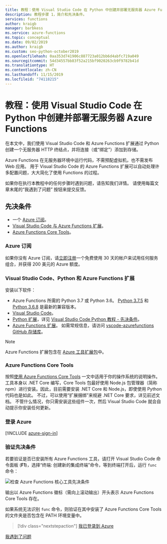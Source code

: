 ```yaml
---
title: 教程：使用 Visual Studio Code 在 Python 中创建并部署无服务器 Azure Functions
description: 教程步骤 1，简介和先决条件。
services: functions
author: kraigb
manager: barbkess
ms.service: azure-functions
ms.topic: conceptual
ms.date: 09/02/2019
ms.author: kraigb
ms.custom: seo-python-october2019
ms.openlocfilehash: 0aa353d741906c887723a012bb6d4abfc719a049
ms.sourcegitcommit: 54d34557bb83f52a215bf9020263cb9f9782b41d
ms.translationtype: HT
ms.contentlocale: zh-CN
ms.lasthandoff: 11/15/2019
ms.locfileid: "74118215"
---
```

# <a name="tutorial-create-and-deploy-serverless-azure-functions-in-python-with-visual-studio-code"></a>教程：使用 Visual Studio Code 在 Python 中创建并部署无服务器 Azure Functions

在本文中，我们使用 Visual Studio Code 和 Azure Functions 扩展通过 Python 创建一个无服务器 HTTP 终结点，并将连接（或“绑定”）添加到存储。

Azure Functions 在无服务器环境中运行代码，不需预配虚拟机，也不需发布 Web 应用。 用于 Visual Studio Code 的 Azure Functions 扩展可以自动处理许多配置问题，大大简化了使用 Functions 的过程。

如果你在执行本教程中的任何步骤时遇到问题，请告知我们详情。 请使用每篇文章末尾的“我遇到了问题”  按钮来提交反馈。

## <a name="prerequisites"></a>先决条件

- 一个 [Azure 订阅](#azure-subscription)。
- [Visual Studio Code 与 Azure Functions 扩展](#visual-studio-code-python-and-the-azure-functions-extension)。
- [Azure Functions Core Tools](#azure-functions-core-tools)。

### <a name="azure-subscription"></a>Azure 订阅

如果你没有 Azure 订阅，请[立即注册](https://azure.microsoft.com/free/?utm_source=campaign&utm_campaign=vscode-tutorial-functions-extension&mktingSource=vscode-tutorial-functions-extension)一个免费使用 30 天的帐户来试用任何服务组合，并获得 200 美元的 Azure 额度。

### <a name="visual-studio-code-python-and-the-azure-functions-extension"></a>Visual Studio Code、Python 和 Azure Functions 扩展

安装以下软件：

- Azure Functions 所需的 Python 3.7 或 Python 3.6。 [Python 3.7.5](https://www.python.org/downloads/release/python-375/) 和 [Python 3.6.8](https://www.python.org/downloads/release/python-368/) 是最新的兼容版本。
- [Visual Studio Code](https://code.visualstudio.com/)。
- [Python 扩展](https://marketplace.visualstudio.com/items?itemName=ms-python.python)，详见 [Visual Studio Code Python 教程 - 先决条件](https://code.visualstudio.com/docs/python/python-tutorial)。
- [Azure Functions 扩展](https://marketplace.visualstudio.com/items?itemName=ms-azuretools.vscode-azurefunctions)。 如需常规信息，请访问 [vscode-azurefunctions GitHub 存储库](https://github.com/Microsoft/vscode-azurefunctions)。

> [!NOTE]
> Azure Functions 扩展包含在 [Azure 工具扩展包](https://marketplace.visualstudio.com/items?itemName=ms-vscode.vscode-node-azure-pack)中。

### <a name="azure-functions-core-tools"></a>Azure Functions Core Tools

按照[使用 Azure Functions Core Tools](/azure/azure-functions/functions-run-local#v2) 一文中适用于你的操作系统的说明操作。 工具本身以 .NET Core 编写，Core Tools 包最好使用 Node.js 包管理器（简称 npm）进行安装。因此，目前需要安装 .NET Core 和 Node.js，即使使用 Python 代码也是如此。 不过，可以使用“扩展捆绑”来规避 .NET Core 要求，详见前述文档。 不管什么情况，你只需安装这些组件一次，然后 Visual Studio Code 就会自动提示你安装任何更新。

### <a name="sign-in-to-azure"></a>登录 Azure

[!INCLUDE [azure-sign-in](includes/azure-sign-in.md)]

### <a name="verify-prerequisites"></a>验证先决条件

若要验证是否已安装所有 Azure Functions 工具，请打开 Visual Studio Code 命令面板 (**F1**)，选择“终端:  创建新的集成终端”命令，等到终端打开后，运行 `func` 命令：

![检查 Azure Functions 核心工具先决条件](media/tutorial-vs-code-serverless-python/check-azure-functions-tools-prerequisites-in-visual-studio-code.png)

输出以 Azure Functions 徽标（需向上滚动输出）开头表示 Azure Functions Core Tools 存在。

如果系统无法识别 `func` 命令，则验证在其中安装了 Azure Functions Core Tools 的文件夹是否包含在 PATH 环境变量中。

> [!div class="nextstepaction"]
> [我已登录到 Azure](tutorial-vs-code-serverless-python-02.md)

[我遇到了问题](https://www.research.net/r/PWZWZ52?tutorial=vscode-functions-python&step=01-verify-prerequisites)
